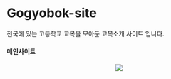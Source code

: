 # Gogyobok-site
전국에 있는 고등학교 교복을 모아둔 교복소개 사이트 입니다.

<h4>메인사이트<h4>
<p align="center">
  <img src="https://github.com/jinhomun/Gogyobok-site/assets/144635699/775a10b2-d266-4b92-b297-4f7978b4538c">
</p>
